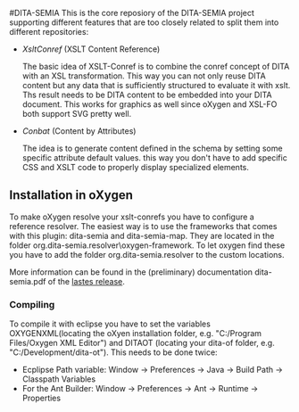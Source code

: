 #DITA-SEMIA
This is the core reposiory of the DITA-SEMIA project supporting different features that are too closely related to split them into different repositories:

- *XsltConref* (XSLT Content Reference)

	The basic idea of XSLT-Conref is to combine the conref concept of DITA with an XSL transformation. This way you can not only reuse DITA content but any data that is sufficiently structured to evaluate it with xslt. Ths result needs to be DITA content to be embedded into your DITA document. This works for graphics as well since oXygen and XSL-FO both support SVG pretty well.
- *Conbat*  (Content by Attributes)

	The idea is to generate content defined in the schema by setting some specific attribute default values. this way you don't have to add specific CSS and XSLT code to properly display specialized elements.

## Installation in oXygen
To make oXygen resolve your xslt-conrefs you have to configure a reference resolver. The easiest way is to use the frameworks that comes with this plugin: dita-semia and dita-semia-map. They are located in the folder org.dita-semia.resolver\oxygen-framework. To let oxygen find these you have to add the folder org.dita-semia.resolver to the custom locations.

More information can be found in the (preliminary) documentation dita-semia.pdf of the [lastes release](https://github.com/dita-semia/XsltConref/releases/latest).

### Compiling
To compile it with eclipse you have to set the variables OXYGENXML(locating the oXyen installation folder, e.g. "C:/Program Files/Oxygen XML Editor") and DITAOT (locating your dita-of folder, e.g. "C:/Development/dita-ot"). This needs to be done twice:
- Ecplipse Path variable: Window -> Preferences -> Java -> Build Path -> Classpath Variables
- For the Ant Builder: Window -> Preferences -> Ant -> Runtime -> Properties
